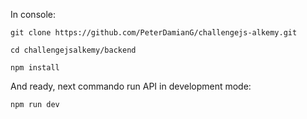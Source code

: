 In console:

`git clone https://github.com/PeterDamianG/challengejs-alkemy.git`

`cd challengejsalkemy/backend`

`npm install`

And ready, next commando run API in development mode:

`npm run dev`
